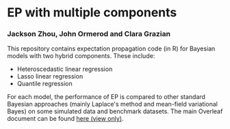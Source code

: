 
# EP with multiple components
### Jackson Zhou, John Ormerod and Clara Grazian

This repository contains expectation propagation code (in R) for Bayesian models with two hybrid components.
These include:

- Heteroscedastic linear regression
- Lasso linear regression
- Quantile regression

For each model, the performance of EP is compared to other standard Bayesian approaches (mainly Laplace's method and mean-field variational Bayes) on some simulated data and benchmark datasets.
The main Overleaf document can be found [here (view only)](https://www.overleaf.com/read/wrkrmnyfzskg).
